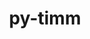 ---
title: "py-timm"
layout: cache
categories: [package, v0.22.1]
meta: {"versions": ["0.9.2", "0.9.5"], "compilers": ["apple-clang@=15.0.0", "gcc@=11.4.0"], "oss": ["ubuntu22.04", "ventura"], "platforms": ["darwin", "linux"], "targets": ["aarch64", "x86_64_v3"], "stacks": ["ml-darwin-aarch64-mps", "ml-linux-x86_64-cpu", "ml-linux-x86_64-cuda", "root"], "num_specs": 9, "num_specs_by_stack": {"root": 9, "ml-darwin-aarch64-mps": 3, "ml-linux-x86_64-cpu": 3, "ml-linux-x86_64-cuda": 3}}
spec_details: [{"hash": "5xukxcvksqzwkp7p23yiuwavroknc5it", "compiler": "apple-clang@=15.0.0", "versions": ["0.9.2"], "os": "ventura", "platform": "darwin", "target": "aarch64", "variants": ["build_system=python_pip"], "stacks": ["root", "ml-darwin-aarch64-mps"], "size": "-", "tarball": "https://binaries.spack.io/releases/v0.22.1/build_cache/darwin-ventura-aarch64/apple-clang-15.0.0/py-timm-0.9.2/darwin-ventura-aarch64-apple-clang-15.0.0-py-timm-0.9.2-5xukxcvksqzwkp7p23yiuwavroknc5it.spack"}, {"hash": "imwr34ehamrwj6ut25zp6uxjywv5nayq", "compiler": "apple-clang@=15.0.0", "versions": ["0.9.2"], "os": "ventura", "platform": "darwin", "target": "aarch64", "variants": ["build_system=python_pip"], "stacks": ["root", "ml-darwin-aarch64-mps"], "size": "-", "tarball": "https://binaries.spack.io/releases/v0.22.1/build_cache/darwin-ventura-aarch64/apple-clang-15.0.0/py-timm-0.9.2/darwin-ventura-aarch64-apple-clang-15.0.0-py-timm-0.9.2-imwr34ehamrwj6ut25zp6uxjywv5nayq.spack"}, {"hash": "kfifz7qvosi4quubrq5o3d3vtiq6fthm", "compiler": "apple-clang@=15.0.0", "versions": ["0.9.5"], "os": "ventura", "platform": "darwin", "target": "aarch64", "variants": ["build_system=python_pip"], "stacks": ["root", "ml-darwin-aarch64-mps"], "size": "-", "tarball": "https://binaries.spack.io/releases/v0.22.1/build_cache/darwin-ventura-aarch64/apple-clang-15.0.0/py-timm-0.9.5/darwin-ventura-aarch64-apple-clang-15.0.0-py-timm-0.9.5-kfifz7qvosi4quubrq5o3d3vtiq6fthm.spack"}, {"hash": "dnip7qrpv7dye34nhj63ex6ufkqqo5d6", "compiler": "gcc@=11.4.0", "versions": ["0.9.2"], "os": "ubuntu22.04", "platform": "linux", "target": "x86_64_v3", "variants": ["build_system=python_pip"], "stacks": ["root", "ml-linux-x86_64-cpu"], "size": "-", "tarball": "https://binaries.spack.io/releases/v0.22.1/build_cache/linux-ubuntu22.04-x86_64_v3/gcc-11.4.0/py-timm-0.9.2/linux-ubuntu22.04-x86_64_v3-gcc-11.4.0-py-timm-0.9.2-dnip7qrpv7dye34nhj63ex6ufkqqo5d6.spack"}, {"hash": "cw4jqjw2cir6cxbejd4za4x3m7ytkuyw", "compiler": "gcc@=11.4.0", "versions": ["0.9.2"], "os": "ubuntu22.04", "platform": "linux", "target": "x86_64_v3", "variants": ["build_system=python_pip"], "stacks": ["ml-linux-x86_64-cuda", "root"], "size": "-", "tarball": "https://binaries.spack.io/releases/v0.22.1/build_cache/linux-ubuntu22.04-x86_64_v3/gcc-11.4.0/py-timm-0.9.2/linux-ubuntu22.04-x86_64_v3-gcc-11.4.0-py-timm-0.9.2-cw4jqjw2cir6cxbejd4za4x3m7ytkuyw.spack"}, {"hash": "wrm2ci75ltsfelvjigcj2laowrrpk4gd", "compiler": "gcc@=11.4.0", "versions": ["0.9.2"], "os": "ubuntu22.04", "platform": "linux", "target": "x86_64_v3", "variants": ["build_system=python_pip"], "stacks": ["ml-linux-x86_64-cuda", "root"], "size": "-", "tarball": "https://binaries.spack.io/releases/v0.22.1/build_cache/linux-ubuntu22.04-x86_64_v3/gcc-11.4.0/py-timm-0.9.2/linux-ubuntu22.04-x86_64_v3-gcc-11.4.0-py-timm-0.9.2-wrm2ci75ltsfelvjigcj2laowrrpk4gd.spack"}, {"hash": "yaortypgjmt7s657mfymzdqdol7uxmsm", "compiler": "gcc@=11.4.0", "versions": ["0.9.2"], "os": "ubuntu22.04", "platform": "linux", "target": "x86_64_v3", "variants": ["build_system=python_pip"], "stacks": ["root", "ml-linux-x86_64-cpu"], "size": "-", "tarball": "https://binaries.spack.io/releases/v0.22.1/build_cache/linux-ubuntu22.04-x86_64_v3/gcc-11.4.0/py-timm-0.9.2/linux-ubuntu22.04-x86_64_v3-gcc-11.4.0-py-timm-0.9.2-yaortypgjmt7s657mfymzdqdol7uxmsm.spack"}, {"hash": "pid4roa7h2zbt3rixfjuduslq6veokmv", "compiler": "gcc@=11.4.0", "versions": ["0.9.5"], "os": "ubuntu22.04", "platform": "linux", "target": "x86_64_v3", "variants": ["build_system=python_pip"], "stacks": ["ml-linux-x86_64-cuda", "root"], "size": "-", "tarball": "https://binaries.spack.io/releases/v0.22.1/build_cache/linux-ubuntu22.04-x86_64_v3/gcc-11.4.0/py-timm-0.9.5/linux-ubuntu22.04-x86_64_v3-gcc-11.4.0-py-timm-0.9.5-pid4roa7h2zbt3rixfjuduslq6veokmv.spack"}, {"hash": "jo6acszohyexhhn6qyiar55kvdqyylpo", "compiler": "gcc@=11.4.0", "versions": ["0.9.5"], "os": "ubuntu22.04", "platform": "linux", "target": "x86_64_v3", "variants": ["build_system=python_pip"], "stacks": ["root", "ml-linux-x86_64-cpu"], "size": "-", "tarball": "https://binaries.spack.io/releases/v0.22.1/build_cache/linux-ubuntu22.04-x86_64_v3/gcc-11.4.0/py-timm-0.9.5/linux-ubuntu22.04-x86_64_v3-gcc-11.4.0-py-timm-0.9.5-jo6acszohyexhhn6qyiar55kvdqyylpo.spack"}]
---